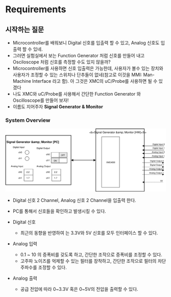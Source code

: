 # Requirements



## 시작하는 질문

* Microcontroller를 배워보니 Digital 신호를 입출력 할 수 있고, Analog 신호도 입출력 할 수 있네.
* 그러면 실험실에서 보는 Function Generator 처럼 신호를 만들어 내고 Osciloscope 처럼 신호를 측정할 수도 있지 않을까?
* Microcontroller를 사용하면 신호 입출력은 가능한데, 사용자가 볼수 있는 장치와 사용자가 조정할 수 있는 스위치나 단추들이 없네(참고로 이것을 MMI: Man-Machine Interface 라고 함).  아 그것은 XMC의 uC/Probe를 사용하면 될 수 있겠다
* 나도 XMC와 uC/Probe를 사용해서 간단한 Function Generator 와 Oscilloscope를 만들어 보자!
* 이름도 지어주자 **Signal Generator & Monitor**




### System Overview

![System](./images/ReqSpec.svg)

* Digital 신호 2 Channel, Analog 신호 2 Channel을 입출력 한다.
* PC를 통해서 신호들을 확인하고 발생시킬 수 있다.


* Digital 신호
  * 최근의 동향을 반영하여 는 3.3V와 5V 신호를 모두 인터페이스 할 수 있다.
* Analog 입력
  * 0.1 ~ 10 의 증폭비를 갖도록 하고, 간단한 조작으로 증폭비를 조정할 수 있다.
  * 고주파 노이즈를 억제할 수 있는 필터를 장착하고, 간단한 조작으로 필터의 차단주파수를 조정할 수 있다.
* Analog 출력
  * 공급 전압에 따라 0~3.3V 혹은 0~5V의 전압을 출력할 수 있다.